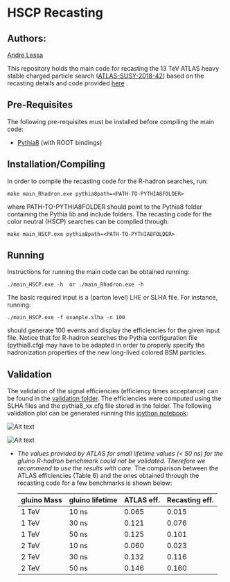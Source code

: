 # HSCP Recasting #

## Authors: ##
[Andre Lessa](mailto:andre.lessa@ufabc.edu.br)

This repository holds the main code for recasting the 13 TeV ATLAS heavy stable charged particle
search ([ATLAS-SUSY-2018-42](http://atlas.web.cern.ch/Atlas/GROUPS/PHYSICS/PAPERS/SUSY-2018-42/))
based on the recasting details and code provided [here](https://doi.org/10.17182/hepdata.127994.v1/r1) .

## Pre-Requisites ##

The following pre-requisites must be installed before compiling the main code:

  * [Pythia8](http://home.thep.lu.se/~torbjorn/pythia8/) (with ROOT bindings)

## Installation/Compiling ##

In order to compile the recasting code for the R-hadron searches, run:

```
make main_Rhadron.exe pythia8path=<PATH-TO-PYTHIA8FOLDER>
```

where PATH-TO-PYTHIA8FOLDER should point to the Pythia8 folder containing the Pythia lib and include folders.
The recasting code for the color neutral (HSCP) searches can be compiled through:

```
make main_HSCP.exe pythia8path=<PATH-TO-PYTHIA8FOLDER>
```


## Running ##

Instructions for running the main code can be obtained running:

```
./main_HSCP.exe -h  or ./main_Rhadron.exe -h
```

The basic required input is a (parton level) LHE or SLHA file.
For instance, running:

```
./main_HSCP.exe -f example.slha -n 100
```

should generate 100 events and display the efficiencies for the given input file.
Notice that for R-hadron searches the Pythia configuration file (pythia8.cfg) may have to be adapted
in order to properly specify the hadronization properties of the new long-lived colored BSM particles.


## Validation ##

The validation of the signal efficiencies (efficiency times acceptance) can be found in the [validation folder](validation).
The efficiencies were computed using the SLHA files and the pythia8_xx.cfg file stored in the folder.
The following validation plot can be generated running this [ipython notebook](validation/validationGluino.ipynb):


![Alt text](validation/gluino_eff.png?raw=true "Validation Plot for Efficiencies")

![Alt text](validation/gluino_UL.png?raw=true "Validation Plot for Upper Limits")

* *The values provided by ATLAS for small lifetime values (< 50 ns) for the gluino R-hadron benchmark could not be validated.
  Therefore we recommend to use the results with care*. The comparison between the ATLAS efficiencies (Table 6) and 
  the ones obtained through the recasting code for a few benchmarks is shown below:

  | gluino Mass | gluino lifetime | ATLAS eff. | Recasting eff. |
  | ----------- | --------------- | ---------- | -------------- |
  |   1 TeV     |      10 ns      |   0.065    |   0.015        |
  |   1 TeV     |      30 ns      |   0.121    |   0.076        |
  |   1 TeV     |      50 ns      |   0.125    |   0.101        |
  |   2 TeV     |      10 ns      |   0.060    |   0.023        |
  |   2 TeV     |      30 ns      |   0.132    |   0.116        |
  |   2 TeV     |      50 ns      |   0.146    |   0.160        |







